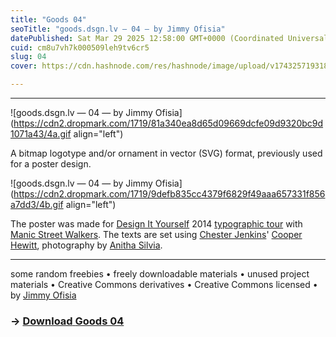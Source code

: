 ```yaml
---
title: "Goods 04"
seoTitle: "goods.dsgn.lv — 04 — by Jimmy Ofisia"
datePublished: Sat Mar 29 2025 12:58:00 GMT+0000 (Coordinated Universal Time)
cuid: cm8u7vh7k000509leh9tv6cr5
slug: 04
cover: https://cdn.hashnode.com/res/hashnode/image/upload/v1743257193188/c4a574d4-5e03-4d5e-b5ae-08bfd6378fd8.png

---
```


---

![goods.dsgn.lv — 04 — by Jimmy Ofisia](https://cdn2.dropmark.com/1719/81a340ea8d65d09669dcfe09d9320bc9d1071a43/4a.gif align="left")

A bitmap logotype and/or ornament in vector (SVG) format, previously used for a poster design.

![goods.dsgn.lv — 04 — by Jimmy Ofisia](https://cdn2.dropmark.com/1719/9defb835cc4379f6829f49aaa657331f856a7dd3/4b.gif align="left")

The poster was made for [Design It Yourself](http://diysub.com/) 2014 [typographic tour](http://diysub.com/programs/walking-tour-chinatown-type/) with [Manic Street Walkers](http://c2o-library.net/walkers/). The texts are set using [Chester Jenkins](https://vllg.com/constellation/about)' [Cooper Hewitt](http://www.cooperhewitt.org/colophon/cooper-hewitt-the-typeface-by-chester-jenkins/), photography by [Anitha Silvia](https://twitter.com/anithasilvia).

---

some random freebies • freely downloadable materials • unused project materials • Creative Commons derivatives • Creative Commons licensed • by [Jimmy Ofisia](https://dsgn.lv)

### → [**Download** **Goods 04**](https://folder.dsgn.lv/b/goods04)